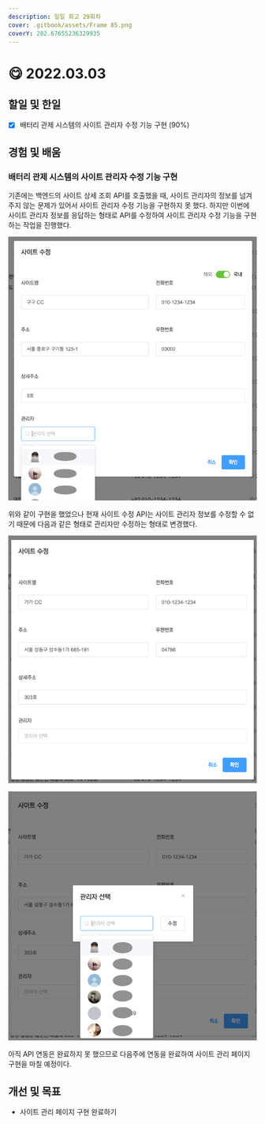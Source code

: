 ```yaml
---
description: 일일 회고 29회차
cover: .gitbook/assets/Frame 85.png
coverY: 202.67655236329935
---
```


# 😋 2022.03.03

## 할일 및 한일

* [x] 배터리 관제 시스템의 사이트 관리자 수정 기능 구현 (90%)

## 경험 및 배움

### 배터리 관제 시스템의 사이트 관리자 수정 기능 구현

기존에는 백엔드의 사이트 상세 조회 API를 호출했을 때, 사이트 관리자의 정보를 넘겨주지 않는 문제가 있어서 사이트 관리자 수정 기능을 구현하지 못 했다. 하지만 이번에 사이트 관리자 정보를 응답하는 형태로 API를 수정하여 사이트 관리자 수정 기능을 구현하는 작업을 진행했다.

&#x20;

![관리자 수정 기능](<.gitbook/assets/Screen Shot 2022-03-04 at 4.18.28 PM.png>)



위와 같이 구현을 했었으나 현재 사이트 수정 API는 사이트 관리자 정보를 수정할 수 없기 때문에 다음과 같은 형태로 관리자만 수정하는 형태로 변경했다.



![변경된 관리자 수정 기능 1](<.gitbook/assets/image (5) (1).png>)

![변경된 관리자 수정 기능 2](<.gitbook/assets/Screen Shot 2022-03-04 at 9.57.44 PM.png>)

아직 API 연동은 완료하지 못 했으므로 다음주에 연동을 완료하여 사이트 관리 페이지 구현을 마칠 예정이다.



## 개선 및 목표

* 사이트 관리 페이지 구현 완료하기

